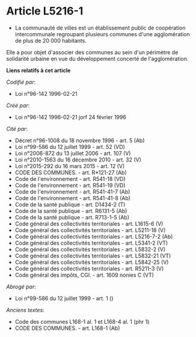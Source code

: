 # Article L5216-1

- La communauté de villes est un établissement public de coopération intercommunale regroupant plusieurs communes d'une
agglomération de plus de 20 000 habitants.

Elle a pour objet d'associer des communes au sein d'un périmètre de solidarité urbaine en vue du développement concerté de
l'agglomération.

**Liens relatifs à cet article**

_Codifié par_:

  - Loi n°96-142 1996-02-21

_Créé par_:

  - Loi n°96-142 1996-02-21 jorf 24 février 1996

_Cité par_:

  - Décret n°96-1008 du 18 novembre 1996 - art. 5 (Ab)
  - Loi n°99-586 du 12 juillet 1999 - art. 52 (VD)
  - Loi n°2006-872 du 13 juillet 2006 - art. 107 (V)
  - Loi n°2010-1563 du 16 décembre 2010 - art. 32 (V)
  - Loi n°2015-292 du 16 mars 2015 - art. 12 (V)
  - CODE DES COMMUNES. - art. R*121-27 (Ab)
  - Code de l'environnement - art. R541-18 (VD)
  - Code de l'environnement - art. R541-19 (VD)
  - Code de l'environnement - art. R541-41-7 (Ab)
  - Code de l'environnement - art. R541-41-8 (Ab)
  - Code de la santé publique - art. D1434-2 (T)
  - Code de la santé publique - art. R6131-5 (Ab)
  - Code de la santé publique - art. R713-1-5 (Ab)
  - Code général des collectivités territoriales - art. L1615-6 (V)
  - Code général des collectivités territoriales - art. L5211-18 (V)
  - Code général des collectivités territoriales - art. L5216-7-2 (Ab)
  - Code général des collectivités territoriales - art. L5341-2 (VT)
  - Code général des collectivités territoriales - art. L5832-2 (V)
  - Code général des collectivités territoriales - art. L5832-21 (VT)
  - Code général des collectivités territoriales - art. L5842-25 (V)
  - Code général des collectivités territoriales - art. R5211-3 (V)
  - Code général des impôts, CGI. - art. 1609 nonies C (VT)

_Abrogé par_:

  - Loi n°99-586 du 12 juillet 1999 - art. 1 ()

_Anciens textes_:

  - Code des communes L168-1 al. 1 et L168-4 al. 1 (phr 1)
  - CODE DES COMMUNES. - art. L168-1 (Ab)
